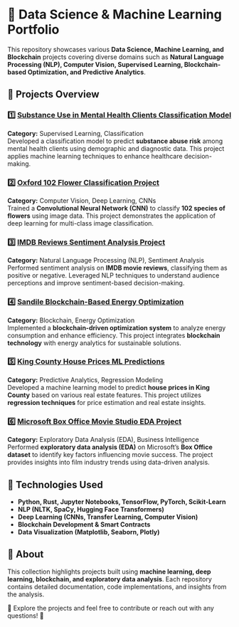 # 🚀 Data Science & Machine Learning Portfolio

This repository showcases various **Data Science, Machine Learning, and Blockchain** projects covering diverse domains such as **Natural Language Processing (NLP), Computer Vision, Supervised Learning, Blockchain-based Optimization, and Predictive Analytics**.

## 📂 Projects Overview

### 1️⃣ [Substance Use in Mental Health Clients Classification Model](https://github.com/gregorymikuro/Substance-Use-in-Mental-Health-Clients-Classification-Model)  
**Category:** Supervised Learning, Classification  
Developed a classification model to predict **substance abuse risk** among mental health clients using demographic and diagnostic data. This project applies machine learning techniques to enhance healthcare decision-making.

### 2️⃣ [Oxford 102 Flower Classification Project](https://github.com/gregorymikuro/Oxford-102-Flower-Classification-Project)  
**Category:** Computer Vision, Deep Learning, CNNs  
Trained a **Convolutional Neural Network (CNN)** to classify **102 species of flowers** using image data. This project demonstrates the application of deep learning for multi-class image classification.

### 3️⃣ [IMDB Reviews Sentiment Analysis Project](https://github.com/gregorymikuro/IMDM-Reviews-Sentiment-Analysis-Project)  
**Category:** Natural Language Processing (NLP), Sentiment Analysis  
Performed sentiment analysis on **IMDB movie reviews**, classifying them as positive or negative. Leveraged NLP techniques to understand audience perceptions and improve sentiment-based decision-making.

### 4️⃣ [Sandile Blockchain-Based Energy Optimization](https://github.com/gregorymikuro/Sandile-Blockchain-Based-Energy-Optimization)  
**Category:** Blockchain, Energy Optimization  
Implemented a **blockchain-driven optimization system** to analyze energy consumption and enhance efficiency. This project integrates **blockchain technology** with energy analytics for sustainable solutions.

### 5️⃣ [King County House Prices ML Predictions](https://github.com/gregorymikuro/King-County-Houses-Prices-ML-Predictions)  
**Category:** Predictive Analytics, Regression Modeling  
Developed a machine learning model to predict **house prices in King County** based on various real estate features. This project utilizes **regression techniques** for price estimation and real estate insights.

### 6️⃣ [Microsoft Box Office Movie Studio EDA Project](https://github.com/gregorymikuro/Microsoft-Box-Office-Movie-Studio-EDA-Project)  
**Category:** Exploratory Data Analysis (EDA), Business Intelligence  
Performed **exploratory data analysis (EDA)** on Microsoft’s **Box Office dataset** to identify key factors influencing movie success. The project provides insights into film industry trends using data-driven analysis.

## 🚀 Technologies Used
- **Python, Rust, Jupyter Notebooks, TensorFlow, PyTorch, Scikit-Learn**
- **NLP (NLTK, SpaCy, Hugging Face Transformers)**
- **Deep Learning (CNNs, Transfer Learning, Computer Vision)**
- **Blockchain Development & Smart Contracts**
- **Data Visualization (Matplotlib, Seaborn, Plotly)**

## 📌 About
This collection highlights projects built using **machine learning, deep learning, blockchain, and exploratory data analysis**. Each repository contains detailed documentation, code implementations, and insights from the analysis.

🔗 Explore the projects and feel free to contribute or reach out with any questions! 🚀

